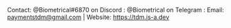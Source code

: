 Contact: @Biometrical#6870 on Discord : @Biometrical on Telegram : Email: paymentstdm@gmail.com | Website: https://tdm.is-a.dev

